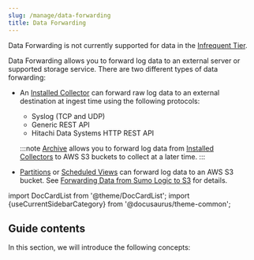 ```yaml
---
slug: /manage/data-forwarding
title: Data Forwarding
---
```



Data Forwarding is not currently supported for data in the [Infrequent Tier](../partitions-and-data-tiers/data-tiers.md).

Data Forwarding allows you to forward log data to an external server or supported storage service. There are two different types of data forwarding: 

* An [Installed Collector](docs/send-data/installed-collectors) can forward raw log data to an external destination at ingest time using the following protocols:
    * Syslog (TCP and UDP)
    * Generic REST API
    * Hitachi Data Systems HTTP REST API

    :::note
    [Archive](../archive.md) allows you to forward log data from [Installed Collectors](docs/send-data/installed-collectors) to AWS S3 buckets to collect at a later time.
    :::

* [Partitions](../partitions-and-data-tiers/about-partitions.md) or [Scheduled Views](/docs/manage/scheduled-views) can forward log data to an AWS S3 bucket. See [Forwarding Data from Sumo Logic to S3](amazon-s3-bucket.md) for details.  

import DocCardList from '@theme/DocCardList';
import {useCurrentSidebarCategory} from '@docusaurus/theme-common';

## Guide contents

In this section, we will introduce the following concepts:

<DocCardList items={useCurrentSidebarCategory().items}/>
